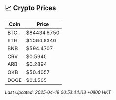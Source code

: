 ## 📈 Crypto Prices

| Coin | Price |
| ---- | ----- |
| BTC | $84434.6750 |
| ETH | $1584.9340 |
| BNB | $594.4707 |
| CRV | $0.5940 |
| ARB | $0.2894 |
| OKB | $50.4057 |
| DOGE | $0.1565 |

_Last Updated: 2025-04-19 00:53:44.113 +0800 HKT_